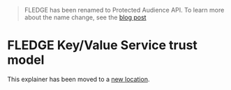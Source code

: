 > FLEDGE has been renamed to Protected Audience API. To learn more about the name change, see the [blog post](https://privacysandbox.com/news/protected-audience-api-our-new-name-for-fledge)

# FLEDGE Key/Value Service trust model

This explainer has been moved to a [new location](https://github.com/privacysandbox/fledge-docs/blob/main/key_value_service_trust_model.md).
